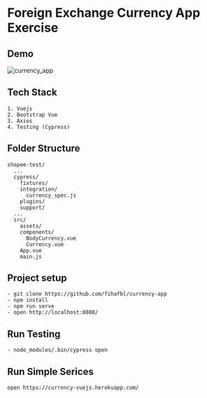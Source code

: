 # Foreign Exchange Currency App Exercise

## Demo
![currency_app](https://user-images.githubusercontent.com/31603198/73119379-8f96f980-3f93-11ea-9ecd-0173f5f5ac92.gif)


## Tech Stack
```
1. Vuejs
2. Bootstrap Vue
3. Axios
4. Testing (Cypress)
```

## Folder Structure
```
shopee-test/
  ...
  cypress/
    fixtures/
    integration/
      currency_spec.js
    plugins/
    support/
  ...
  src/
    assets/
    components/
      BodyCurrency.vue
      Currency.vue
    App.vue
    main.js
```

## Project setup
```
- git clone https://github.com/fihafbl/currency-app
- npm install
- npm run serve
- open http://localhost:8080/
```

## Run Testing
```
- node_modules/.bin/cypress open
```

## Run Simple Serices
```
open https://currency-vuejs.herokuapp.com/
```
